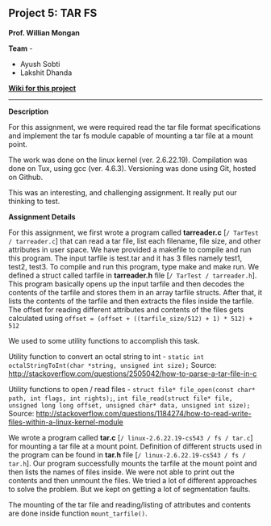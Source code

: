 ## Project 5: TAR FS ##

**Prof. Willian Mongan**

**Team** - 
* Ayush Sobti  
* Lakshit Dhanda

[**Wiki for this project**](https://github.com/xbonez/CS-370/wiki/Project-5)

-----
**Description**

For this assignment, we were required read the tar file format specifications and implement the tar fs module capable of mounting a tar file at a mount point.

The work was done on the linux kernel (ver. 2.6.22.19). Compilation was done on Tux, using gcc (ver. 4.6.3). Versioning was done using Git, hosted on Github.

This was an interesting, and challenging assignment. It really put our thinking to test.

**Assignment Details**

For this assignment, we first wrote a program called **tarreader.c** [`/ TarTest / tarreader.c`] that can read a tar file, list each filename, file size, and other attributes in user space. We have provided a makefile to compile and run this program. The input tarfile is test.tar and it has 3 files namely test1, test2, test3. To compile and run this program, type make and make run. 
We defined a struct called tarfile in **tarreader.h** file [`/ TarTest / tarreader.h`]. This program basically opens up the input tarfile and then decodes the contents of the tarfile and stores them in an array tarfile structs. After that, it lists the contents of the tarfile and then extracts the files inside the tarfile. The offset for reading different attributes and contents of the files gets calculated using `offset = (offset + ((tarfile_size/512) + 1) * 512) + 512`

We used to some utility functions to accomplish this task.

Utility function to convert an octal string to int - `static int octalStringToInt(char *string, unsigned int size);` 
Source: http://stackoverflow.com/questions/2505042/how-to-parse-a-tar-file-in-c

Utility functions to open / read files - `struct file* file_open(const char* path, int flags, int rights);`, 
`int file_read(struct file* file, unsigned long long offset, unsigned char* data, unsigned int size);` 
Source: http://stackoverflow.com/questions/1184274/how-to-read-write-files-within-a-linux-kernel-module

We wrote a program called **tar.c** [`/ linux-2.6.22.19-cs543 / fs / tar.c`] for mounting a tar file at a mount point. Definition of different structs used in the program can be found in **tar.h** file [`/ linux-2.6.22.19-cs543 / fs / tar.h`]. Our program successfully mounts the tarfile at the mount point and then lists the names of files inside. We were not able to print out the contents and then unmount the files. We tried a lot of different approaches to solve the problem. But we kept on getting a lot of segmentation faults. 

The mounting of the tar file and reading/listing of attributes and contents are done inside function `mount_tarfile()`. 
